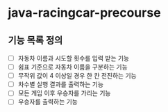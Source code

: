 # java-racingcar-precourse

## 기능 목록 정의

- [ ] 자동차 이름과 시도할 횟수를 입력 받는 기능
- [ ] 쉼표 기준으로 자동차 이름을 구분하는 기능
- [ ] 무작위 값이 4 이상일 경우 한 칸 전진하는 기능
- [ ] 차수별 실행 결과를 출력하는 기능
- [ ] 모든 게임 이후 우승자를 가리는 기능
- [ ] 우승자를 출력하는 기능